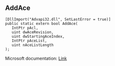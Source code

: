 ## AddAce

```
[DllImport("Advapi32.dll", SetLastError = true)]
public static extern bool AddAce(
   IntPtr pAcl,
   uint dwAceRevision,
   uint dwStartingAceIndex,
   IntPtr pAceList,
   uint nAceListLength
);
```

Microsoft documentation: [Link](https://docs.microsoft.com/en-us/windows/win32/api/securitybaseapi/nf-securitybaseapi-addace)
